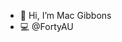 - 👋 Hi, I’m Mac Gibbons
- 💻 @FortyAU

<!---
macgibbons40Au/macgibbons40Au is a ✨ special ✨ repository because its `README.md` (this file) appears on your GitHub profile.
You can click the Preview link to take a look at your changes.
--->
